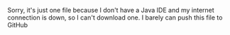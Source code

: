  Sorry, it's just one file because I don't have a Java IDE and my internet connection is down, so I can't download one. I barely can push this file to GitHub

